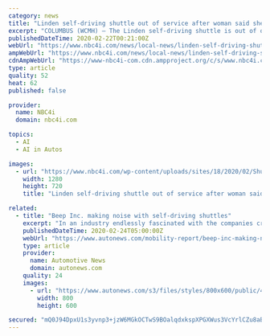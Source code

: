 ```yaml
---
category: news
title: "Linden self-driving shuttle out of service after woman said she was thrown from seat"
excerpt: "COLUMBUS (WCMH) — The Linden self-driving shuttle is out of operation after a person fell on that shuttle just yesterday. Since this shuttle has been put into action on Feb. 5, Smart Columbus has recorded around 50 people riding the shuttle around the Linden area and no problems. Both of the shuttles are sitting in a garage until shuttles ..."
publishedDateTime: 2020-02-22T00:21:00Z
webUrl: "https://www.nbc4i.com/news/local-news/linden-self-driving-shuttle-out-of-service-after-woman-said-she-was-thrown-from-seat/"
ampWebUrl: "https://www.nbc4i.com/news/local-news/linden-self-driving-shuttle-out-of-service-after-woman-said-she-was-thrown-from-seat/amp/"
cdnAmpWebUrl: "https://www-nbc4i-com.cdn.ampproject.org/c/s/www.nbc4i.com/news/local-news/linden-self-driving-shuttle-out-of-service-after-woman-said-she-was-thrown-from-seat/amp/"
type: article
quality: 52
heat: 62
published: false

provider:
  name: NBC4i
  domain: nbc4i.com

topics:
  - AI
  - AI in Autos

images:
  - url: "https://www.nbc4i.com/wp-content/uploads/sites/18/2020/02/Shuttle.jpg?w=1280&h=720&crop=1"
    width: 1280
    height: 720
    title: "Linden self-driving shuttle out of service after woman said she was thrown from seat"

related:
  - title: "Beep Inc. making noise with self-driving shuttles"
    excerpt: "In an industry endlessly fascinated with the companies creating the self-driving future, Beep Inc. often registers not a peep. The company does not write its own code. It does not develop its own self-driving stack. Nor does it manufacture vehicles. Nor host a platform that matches riders and drivers. Beep is a pure fleet operator and content ..."
    publishedDateTime: 2020-02-24T05:00:00Z
    webUrl: "https://www.autonews.com/mobility-report/beep-inc-making-noise-self-driving-shuttles"
    type: article
    provider:
      name: Automotive News
      domain: autonews.com
    quality: 24
    images:
      - url: "https://www.autonews.com/s3/files/styles/800x600/public/40MOYEBEEP-MAIN_i.jpg"
        width: 800
        height: 600

secured: "mQ0J94DpxU1s3yvnp3+jzW6MGkOCTwS9BOalqdxkspXPGXWus3VcYrlCZu8aB8yzNWXPM+0taXYeFlHMNOVHjlOscoPmmAkmO/7VDaRN48zpkr6q3Wam62fGOy4fq8wzGkKgICcnCjePdpal/qVVl2USry6g9Vy8JqG9lR+tKLXMRP05vscN8I0kVny3vvoe9RMpFJzVOO0i0VpFVVRbNL94QaxZmKMgMBnPaFCdJHqpMDXJXiEMCC/KjmOCVpodrGNkOGY0UnUgvZ3EuaaFEpxpV6bFlkhr9iP1dSvLuXClN7CNQLBe4iS64rzJzVkd+vWdkEDLefZrvuVeoblrIb8ylfeCxtlD52huipSrYGdlfNtcQtlfFQoRARUkpprWVH7V89Ir7qTQawzPNKwZCop73CHT5Rae0b2Y/h4sm/bX2vXJpAJE9p72WLh2gFwdyI/IqqfY25M2h2yjWEnAO4QYjYCaU2OT0hBeg/uV9sc=;moD3GGdPOKiwwd6oGdlZZw=="
---
```


